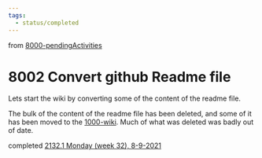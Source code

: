 ```yaml
---
tags:
  - status/completed
---
```

from [8000-pendingActivities](8000-pendingActivities.md)
# 8002 Convert github Readme file
Lets start the wiki by converting some of the content of the readme file.

The bulk of the content of the readme file has been deleted, and some of it has been moved to the [1000-wiki](../../../../1wiki/1000-wiki.md). Much of what was deleted was badly out of date.

completed [2132.1 Monday (week 32), 8-9-2021](2132.1%20Monday%20(week%2032),%208-9-2021.md)